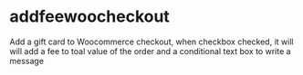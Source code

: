 # addfeewoocheckout
Add a gift card to Woocommerce checkout, when checkbox checked, it will will add a fee to toal value of the order and a conditional text box to write a message
